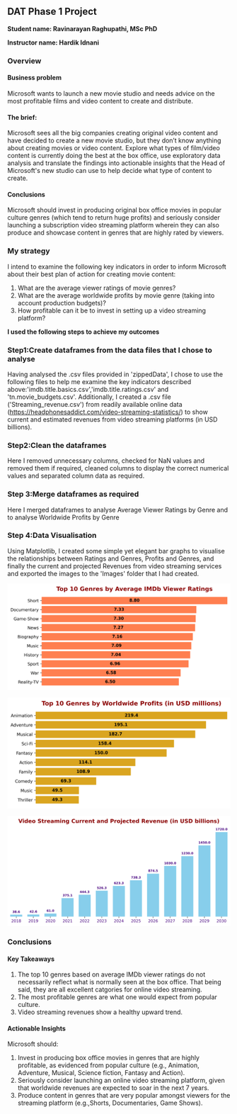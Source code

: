 ## DAT Phase 1 Project

**Student name: Ravinarayan Raghupathi, MSc PhD**

**Instructor name: Hardik Idnani**

### Overview

#### Business problem
Microsoft wants to launch a new movie studio and needs advice on the most profitable films and video content to create and distribute.
#### The brief:
Microsoft sees all the big companies creating original video content and have decided to create a new movie studio, but they don’t know anything about creating movies or video content. Explore what types of film/video content is currently doing the best at the box office, use exploratory data analysis and translate the findings into actionable insights that the Head of Microsoft's new studio can use to help decide what type of content to create.
#### Conclusions
Microsoft should invest in producing original box office movies in popular culture genres (which tend to return huge profits) and seriously consider launching a subscription video streaming platform wherein they can also produce and showcase content in genres that are highly rated by viewers.

### My strategy
I intend to examine the following key indicators in order to inform Microsoft about their best plan of action for creating movie content:
1. What are the average viewer ratings of movie genres?
2. What are the average worldwide profits by movie genre (taking into account production budgets)?
3. How profitable can it be to invest in setting up a video streaming platform?

**I used the following steps to achieve my outcomes**
### Step1:Create dataframes from the data files that I chose to analyse
Having analysed the .csv files provided in 'zippedData', I chose to use the following files to help me examine the key indicators described above:'imdb.title.basics.csv','imdb.title.ratings.csv' and 'tn.movie_budgets.csv'. Additionally, I created a .csv file ('Streaming_revenue.csv') from readily available online data (https://headphonesaddict.com/video-streaming-statistics/)  to show current and estimated revenues from video streaming platforms (in USD billions).
### Step2:Clean the dataframes
Here I removed unnecessary columns, checked for NaN values and removed them if required, cleaned columns to display the correct numerical values and separated column data as required.
### Step 3:Merge dataframes as required
Here I merged dataframes to analyse Average Viewer Ratings by Genre and to analyse Worldwide Profits by Genre
### Step 4:Data Visualisation
Using Matplotlib, I created some simple yet elegant bar graphs to visualise the relationships between Ratings and Genres, Profits and Genres, and finally the current and projected Revenues from video streaming services and exported the images to the 'Images' folder that I had created.


![Viewer Rating](./Images/Viewer_Ratings.png)

![Worldwide profits](./Images/Worldwide_profits.png)

![Streaming revenues](./Images/Streaming_revenues.png)

### Conclusions
#### Key Takeaways
1. The top 10 genres based on average IMDb viewer ratings do not necessarily reflect what is normally seen at the box office. That being said, they are all excellent catgories for online video streaming.
2. The most profitable genres are what one would expect from popular culture.
3. Video streaming revenues show a healthy upward trend.
#### Actionable Insights
Microsoft should:
1. Invest in producing box office movies in genres that are highly profitable, as evidenced from popular culture (e.g., Animation, Adventure, Musical, Science fiction, Fantasy and Action).
2. Seriously consider launching an online video streaming platform, given that worldwide revenues are expected to soar in the next 7 years.
3. Produce content in genres that are very popular amongst viewers for the streaming platform (e.g.,Shorts, Documentaries, Game Shows).